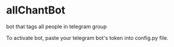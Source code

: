 # allChantBot
bot that tags all people in telegram group

To activate bot, paste your telegram bot's token into config.py file.
